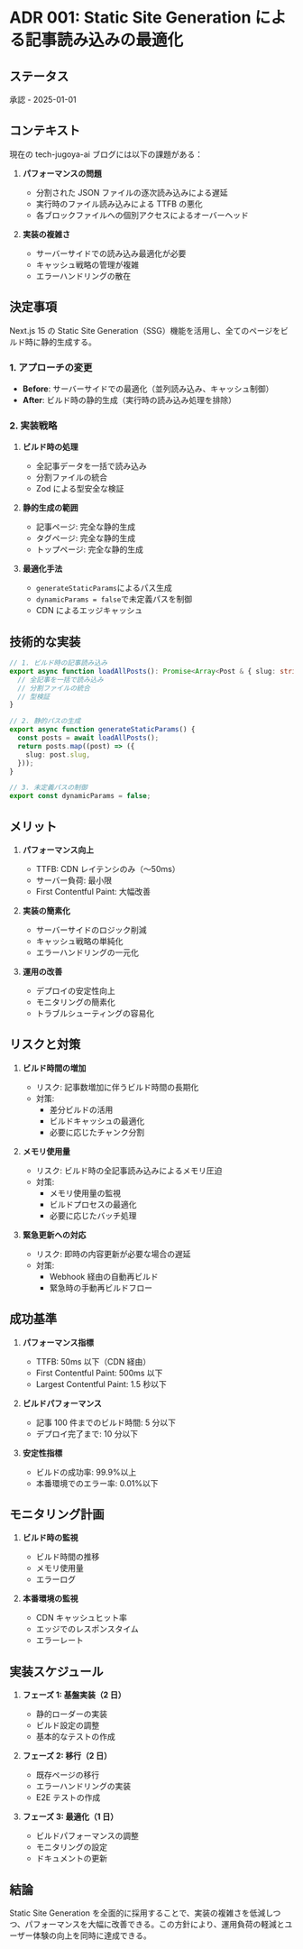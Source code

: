 # ADR 001: Static Site Generation による記事読み込みの最適化

## ステータス

承認 - 2025-01-01

## コンテキスト

現在の tech-jugoya-ai ブログには以下の課題がある：

1. **パフォーマンスの問題**

   - 分割された JSON ファイルの逐次読み込みによる遅延
   - 実行時のファイル読み込みによる TTFB の悪化
   - 各ブロックファイルへの個別アクセスによるオーバーヘッド

2. **実装の複雑さ**
   - サーバーサイドでの読み込み最適化が必要
   - キャッシュ戦略の管理が複雑
   - エラーハンドリングの散在

## 決定事項

Next.js 15 の Static Site Generation（SSG）機能を活用し、全てのページをビルド時に静的生成する。

### 1. アプローチの変更

- **Before**: サーバーサイドでの最適化（並列読み込み、キャッシュ制御）
- **After**: ビルド時の静的生成（実行時の読み込み処理を排除）

### 2. 実装戦略

1. **ビルド時の処理**

   - 全記事データを一括で読み込み
   - 分割ファイルの統合
   - Zod による型安全な検証

2. **静的生成の範囲**

   - 記事ページ: 完全な静的生成
   - タグページ: 完全な静的生成
   - トップページ: 完全な静的生成

3. **最適化手法**
   - `generateStaticParams`によるパス生成
   - `dynamicParams = false`で未定義パスを制御
   - CDN によるエッジキャッシュ

## 技術的な実装

```typescript
// 1. ビルド時の記事読み込み
export async function loadAllPosts(): Promise<Array<Post & { slug: string }>> {
  // 全記事を一括で読み込み
  // 分割ファイルの統合
  // 型検証
}

// 2. 静的パスの生成
export async function generateStaticParams() {
  const posts = await loadAllPosts();
  return posts.map((post) => ({
    slug: post.slug,
  }));
}

// 3. 未定義パスの制御
export const dynamicParams = false;
```

## メリット

1. **パフォーマンス向上**

   - TTFB: CDN レイテンシのみ（〜50ms）
   - サーバー負荷: 最小限
   - First Contentful Paint: 大幅改善

2. **実装の簡素化**

   - サーバーサイドのロジック削減
   - キャッシュ戦略の単純化
   - エラーハンドリングの一元化

3. **運用の改善**
   - デプロイの安定性向上
   - モニタリングの簡素化
   - トラブルシューティングの容易化

## リスクと対策

1. **ビルド時間の増加**

   - リスク: 記事数増加に伴うビルド時間の長期化
   - 対策:
     - 差分ビルドの活用
     - ビルドキャッシュの最適化
     - 必要に応じたチャンク分割

2. **メモリ使用量**

   - リスク: ビルド時の全記事読み込みによるメモリ圧迫
   - 対策:
     - メモリ使用量の監視
     - ビルドプロセスの最適化
     - 必要に応じたバッチ処理

3. **緊急更新への対応**
   - リスク: 即時の内容更新が必要な場合の遅延
   - 対策:
     - Webhook 経由の自動再ビルド
     - 緊急時の手動再ビルドフロー

## 成功基準

1. **パフォーマンス指標**

   - TTFB: 50ms 以下（CDN 経由）
   - First Contentful Paint: 500ms 以下
   - Largest Contentful Paint: 1.5 秒以下

2. **ビルドパフォーマンス**

   - 記事 100 件までのビルド時間: 5 分以下
   - デプロイ完了まで: 10 分以下

3. **安定性指標**
   - ビルドの成功率: 99.9%以上
   - 本番環境でのエラー率: 0.01%以下

## モニタリング計画

1. **ビルド時の監視**

   - ビルド時間の推移
   - メモリ使用量
   - エラーログ

2. **本番環境の監視**
   - CDN キャッシュヒット率
   - エッジでのレスポンスタイム
   - エラーレート

## 実装スケジュール

1. **フェーズ 1: 基盤実装（2 日）**

   - 静的ローダーの実装
   - ビルド設定の調整
   - 基本的なテストの作成

2. **フェーズ 2: 移行（2 日）**

   - 既存ページの移行
   - エラーハンドリングの実装
   - E2E テストの作成

3. **フェーズ 3: 最適化（1 日）**
   - ビルドパフォーマンスの調整
   - モニタリングの設定
   - ドキュメントの更新

## 結論

Static Site Generation を全面的に採用することで、実装の複雑さを低減しつつ、パフォーマンスを大幅に改善できる。この方針により、運用負荷の軽減とユーザー体験の向上を同時に達成できる。


